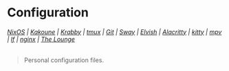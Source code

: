 # Configuration

###### [NixOS](etc/nixos/configuration.nix) | [Kakoune](config/kak/kakrc) | [Krabby](config/krabby/config.js) | [tmux](home/tmux.conf) | [Git](config/git/config) | [Sway](config/sway/config) | [Elvish](home/elvish/rc.elv) | [Alacritty](config/alacritty/alacritty.yml) | [kitty](config/kitty/kitty.conf) | [mpv](config/mpv/mpv.conf) | [lf](config/lf/lfrc) | [nginx](etc/nginx/nginx.conf) | [The Lounge](home/thelounge/config.js)

> Personal configuration files.
